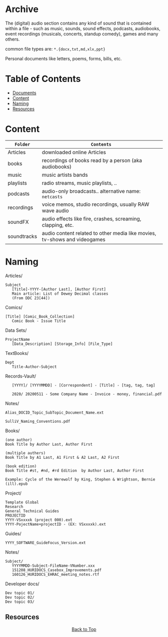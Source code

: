 # Archive

The (digital) audio section contains any kind of sound that is contained within a file - such as music, sounds, sound effects, podcasts, audiobooks, event recordings (musicals, concerts, standup comedy), games and many others.

common file types are: `*.{docx,txt,md,xlx,ppt}`

Personal documents like letters, poems, forms, bills, etc.

Table of Contents  
===
 - [Documents](#documents)  
 - [Content](#content)    
 - [Naming](#naming)  
 - [Resources](#resources) 


# Content

| `Folder`    | `Contents`                                                                |
| ----------- | ------------------------------------------------------------------------- |
| Articles    | downloaded online Articles                                                |
| books       | recordings of books read by a person (aka audiobooks)                     |
| music       | music artists   bands                                                     |
| playlists   | radio streams, music playlists, ..                                        |
| podcasts    | audio-only broadcasts.. alternative name: `netcasts`                      |
| recordings  | voice memos, studio recordings, usually RAW wave audio                    |
| soundFX     | audio effects like fire, crashes, screaming, clapping, etc.               |
| soundtracks | audio content related to other media like movies, tv-shows and videogames |

# Naming

Articles/
```
Subject
   [Title]-YYYY-[Author Last], [Author First]
   Main article: List of Dewey Decimal classes
   (From DDC 23[44])
```
Comics/
```
[Title] [Comic_Book_Collection]
   Comic Book - Issue Title
```
Data Sets/
```
ProjectName
   [Data_Description] [Storage_Info] [File_Type]
```
TextBooks/
```
Dept
   Title-Author-Subject
```
Records-Vault/
```
   [YYYY]/ [YYYYMMDD] - [Correspondent] - [Title] - [tag, tag, tag]

   2020/ 20200511 - Some Company Name - Invoice - money, financial.pdf
```
Notes/
```
Alias_DOCID_Topic_SubTopic_Document_Name.ext

SulliV_Naming_Conventions.pdf
```
Books/
```
(one author)
Book Title by Author Last, Author First

(multiple authers)
Book Title by A1 Last, A1 First & A2 Last, A2 First

(book edition)
Book Title #st, #nd, #rd Edition  by Author Last, Author First

Example: Cycle of the Werewolf by King, Stephen & Wrightson, Bernie (ill).epub
```
Project/
```
Template Global
Research
General Technical Guides
PROJECTID
YYYY-VSxxxxk (project 000).ext
YYYY-PojectName+projectID - (EX: VSxxxxk).ext
```
Guides/
```
YYYY_SOFTWARE_GuideFocus_Version.ext
```
Notes/
```
Subject/
   YYYYMMDD-Subject-FileName-VNumber.xxx
   151208_HURIDOCS_Casebox_Improvements.pdf
   160126_HURIDOCS_EHRAC_meeting_notes.rtf
```
Developer docs/
``` 
Dev topic 01/
Dev topic 02/
Dev topic 03/
```
## Resources


<div style="text-align: center;">

[Back to Top](#archive)

</div>
